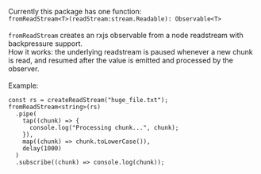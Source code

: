 Currently this package has one function:<br> `fromReadStream<T>(readStream:stream.Readable): Observable<T>`
<br>
<br>
`fromReadStream` creates an rxjs observable from a node readstream with backpressure support.
<br>
How it works: the underlying readstream is paused whenever a new chunk is read, and resumed after the value is emitted and processed by the observer.
<br>
<br>
Example:
```
const rs = createReadStream("huge_file.txt");
fromReadStream<string>(rs)
  .pipe(
    tap((chunk) => {
      console.log("Processing chunk...", chunk);
    }),
    map((chunk) => chunk.toLowerCase()),
    delay(1000)
  )
  .subscribe((chunk) => console.log(chunk));
```